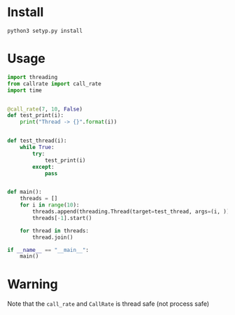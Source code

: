 # Install

```
python3 setyp.py install
```

# Usage

``` python
import threading
from callrate import call_rate
import time


@call_rate(7, 10, False)
def test_print(i):
    print("Thread -> {}".format(i))


def test_thread(i):
    while True:
        try:
            test_print(i)
        except:
            pass


def main():
    threads = []
    for i in range(10):
        threads.append(threading.Thread(target=test_thread, args=(i, )))
        threads[-1].start()

    for thread in threads:
        thread.join()

if __name__ == "__main__":
    main()
```

# Warning
Note that the `call_rate` and `CallRate` is thread safe (not process safe)